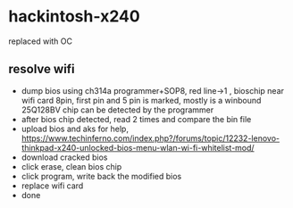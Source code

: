 # hackintosh-x240
replaced with OC
## resolve wifi
* dump bios using ch314a programmer+SOP8, red line->1 , bioschip near wifi card 8pin, first pin and 5 pin is marked, mostly is a winbound 25Q128BV chip can be detected by the programmer
* after bios chip detected, read 2 times and compare the bin file
* upload bios and aks for help, https://www.techinferno.com/index.php?/forums/topic/12232-lenovo-thinkpad-x240-unlocked-bios-menu-wlan-wi-fi-whitelist-mod/
* download cracked bios
* click erase, clean bios chip
* click program, write back the modified bios
* replace wifi card
* done
